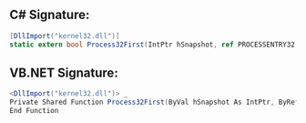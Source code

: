 
## C# Signature:
```cs
[DllImport("kernel32.dll")]
static extern bool Process32First(IntPtr hSnapshot, ref PROCESSENTRY32 lppe);
```

## VB.NET Signature:
```cs
<DllImport("kernel32.dll")> _
Private Shared Function Process32First(ByVal hSnapshot As IntPtr, ByRef lppe As PROCESSENTRY32) As Boolean
End Function
```
